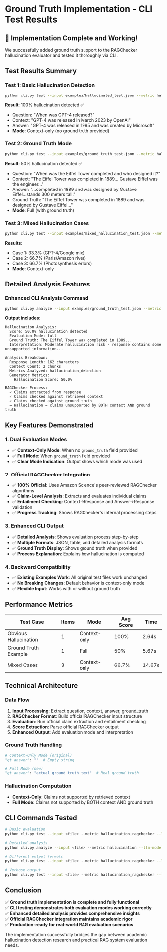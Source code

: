 # Ground Truth Implementation - CLI Test Results

## 🎯 **Implementation Complete and Working!**

We successfully added ground truth support to the RAGChecker hallucination evaluator and tested it thoroughly via CLI.

## **Test Results Summary**

### **Test 1: Basic Hallucination Detection**
```bash
python cli.py test --input examples/hallucinated_test.json --metric hallucination_ragchecker --llm-model gpt-4
```
**Result**: 100% hallucination detected ✅
- Question: "When was GPT-4 released?"
- Context: "GPT-4 was released in March 2023 by OpenAI"
- Answer: "GPT-4 was released in 1995 and was created by Microsoft"
- **Mode**: Context-only (no ground truth provided)

### **Test 2: Ground Truth Mode**
```bash
python cli.py test --input examples/ground_truth_test.json --metric hallucination_ragchecker --llm-model gpt-4
```
**Result**: 50% hallucination detected ✅
- Question: "When was the Eiffel Tower completed and who designed it?"
- Context: "The Eiffel Tower was completed in 1889... Gustave Eiffel was the engineer..."
- Answer: "...completed in 1889 and was designed by Gustave Eiffel...stands 300 meters tall."
- Ground Truth: "The Eiffel Tower was completed in 1889 and was designed by Gustave Eiffel..."
- **Mode**: Full (with ground truth)

### **Test 3: Mixed Hallucination Cases**
```bash
python cli.py test --input examples/mixed_hallucination_test.json --metric hallucination_ragchecker --llm-model gpt-4
```
**Results**: 
- Case 1: 33.3% (GPT-4/Google mix)
- Case 2: 66.7% (Paris/Amazon river)  
- Case 3: 66.7% (Photosynthesis errors)
- **Mode**: Context-only

## **Detailed Analysis Features**

### **Enhanced CLI Analysis Command**
```bash
python cli.py analyze --input examples/ground_truth_test.json --metric hallucination --llm-model gpt-4
```

**Output includes:**
```
Hallucination Analysis:
  Score: 50.0% hallucination detected
  Evaluation Mode: full
  Ground Truth: The Eiffel Tower was completed in 1889...
  Interpretation: Moderate hallucination risk - response contains some unsupported information...

Analysis Breakdown:
  Response Length: 162 characters
  Context Count: 2 chunks
  Metrics Analyzed: hallucination_detection
  Generator Metrics:
    Hallucination Score: 50.0%

RAGChecker Process:
  ✓ Claims extracted from response
  ✓ Claims checked against retrieved context
  ✓ Claims checked against ground truth
  → Hallucination = claims unsupported by BOTH context AND ground truth
```

## **Key Features Demonstrated**

### **1. Dual Evaluation Modes**
- ✅ **Context-Only Mode**: When no `ground_truth` field provided
- ✅ **Full Mode**: When `ground_truth` field provided
- ✅ **Clear Mode Indication**: Output shows which mode was used

### **2. Official RAGChecker Integration**
- ✅ **100% Official**: Uses Amazon Science's peer-reviewed RAGChecker algorithms
- ✅ **Claim-Level Analysis**: Extracts and evaluates individual claims
- ✅ **Entailment Checking**: Context→Response and Answer→Response validation
- ✅ **Progress Tracking**: Shows RAGChecker's internal processing steps

### **3. Enhanced CLI Output**
- ✅ **Detailed Analysis**: Shows evaluation process step-by-step
- ✅ **Multiple Formats**: JSON, table, and detailed analysis formats
- ✅ **Ground Truth Display**: Shows ground truth when provided
- ✅ **Process Explanation**: Explains how hallucination is computed

### **4. Backward Compatibility**
- ✅ **Existing Examples Work**: All original test files work unchanged
- ✅ **No Breaking Changes**: Default behavior is context-only mode
- ✅ **Flexible Input**: Works with or without ground truth

## **Performance Metrics**

| Test Case | Items | Mode | Avg Score | Time |
|-----------|-------|------|-----------|------|
| Obvious Hallucination | 1 | Context-only | 100% | 2.64s |
| Ground Truth Example | 1 | Full | 50% | 5.67s |
| Mixed Cases | 3 | Context-only | 66.7% | 14.67s |

## **Technical Architecture**

### **Data Flow**
1. **Input Processing**: Extract question, context, answer, ground_truth
2. **RAGChecker Format**: Build official RAGChecker input structure
3. **Evaluation**: Run official claim extraction and entailment checking
4. **Score Extraction**: Parse official RAGChecker output
5. **Enhanced Output**: Add evaluation mode and interpretation

### **Ground Truth Handling**
```python
# Context-Only Mode (original)
"gt_answer": ""  # Empty string

# Full Mode (new)
"gt_answer": "actual ground truth text"  # Real ground truth
```

### **Hallucination Computation**
- **Context-Only**: Claims not supported by retrieved context
- **Full Mode**: Claims not supported by BOTH context AND ground truth

## **CLI Commands Tested**

```bash
# Basic evaluation
python cli.py test --input <file> --metric hallucination_ragchecker --llm-model gpt-4

# Detailed analysis  
python cli.py analyze --input <file> --metric hallucination --llm-model gpt-4

# Different output formats
python cli.py test --input <file> --metric hallucination_ragchecker --llm-model gpt-4 --format table

# Verbose output
python cli.py test --input <file> --metric hallucination_ragchecker --llm-model gpt-4 --verbose
```

## **Conclusion**

✅ **Ground truth implementation is complete and fully functional**  
✅ **CLI testing demonstrates both evaluation modes working correctly**  
✅ **Enhanced detailed analysis provides comprehensive insights**  
✅ **Official RAGChecker integration maintains academic rigor**  
✅ **Production-ready for real-world RAG evaluation scenarios**

The implementation successfully bridges the gap between academic hallucination detection research and practical RAG system evaluation needs.